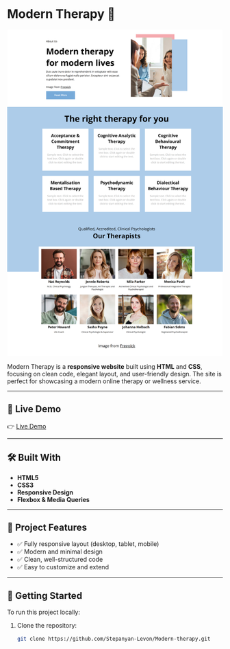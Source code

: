 # Modern Therapy 🌿

![Modern Therapy Screenshot](project-image.png)

Modern Therapy is a **responsive website** built using **HTML** and **CSS**, focusing on clean code, elegant layout, and user-friendly design. The site is perfect for showcasing a modern online therapy or wellness service.

---

## 🔗 Live Demo

👉 [Live Demo](https://stepanyan-levon.github.io/Modern-therapy/)

---

## 🛠️ Built With

- **HTML5**
- **CSS3**
- **Responsive Design**
- **Flexbox & Media Queries**

---

## 📁 Project Features

- ✅ Fully responsive layout (desktop, tablet, mobile)
- ✅ Modern and minimal design
- ✅ Clean, well-structured code
- ✅ Easy to customize and extend

---

## 🚀 Getting Started

To run this project locally:

1. Clone the repository:
   ```bash
   git clone https://github.com/Stepanyan-Levon/Modern-therapy.git
